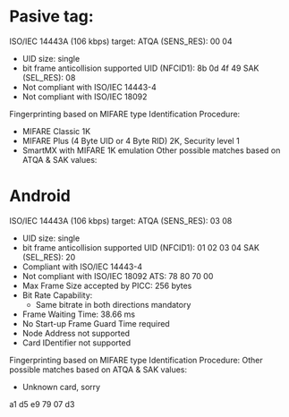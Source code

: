 # Pasive tag:

ISO/IEC 14443A (106 kbps) target:
    ATQA (SENS_RES): 00  04
* UID size: single
* bit frame anticollision supported
       UID (NFCID1): 8b  0d  4f  49
      SAK (SEL_RES): 08
* Not compliant with ISO/IEC 14443-4
* Not compliant with ISO/IEC 18092

Fingerprinting based on MIFARE type Identification Procedure:
* MIFARE Classic 1K
* MIFARE Plus (4 Byte UID or 4 Byte RID) 2K, Security level 1
* SmartMX with MIFARE 1K emulation
Other possible matches based on ATQA & SAK values:

# Android

ISO/IEC 14443A (106 kbps) target:
    ATQA (SENS_RES): 03  08
* UID size: single
* bit frame anticollision supported
       UID (NFCID1): 01  02  03  04
      SAK (SEL_RES): 20
* Compliant with ISO/IEC 14443-4
* Not compliant with ISO/IEC 18092
                ATS: 78  80  70  00
* Max Frame Size accepted by PICC: 256 bytes
* Bit Rate Capability:
  * Same bitrate in both directions mandatory
* Frame Waiting Time: 38.66 ms
* No Start-up Frame Guard Time required
* Node Address not supported
* Card IDentifier not supported

Fingerprinting based on MIFARE type Identification Procedure:
Other possible matches based on ATQA & SAK values:
* Unknown card, sorry

a1 d5 e9 79 07 d3